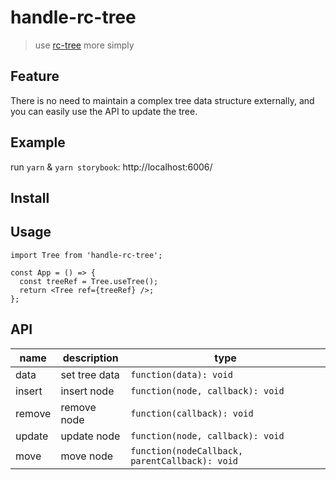 # handle-rc-tree

> use [rc-tree](https://github.com/react-component/tree) more simply

## Feature

There is no need to maintain a complex tree data structure externally, and you can easily use the API to update the tree.

## Example

run `yarn` & `yarn storybook`: http://localhost:6006/

## Install

## Usage

```tsx
import Tree from 'handle-rc-tree';

const App = () => {
  const treeRef = Tree.useTree();
  return <Tree ref={treeRef} />;
};
```

## API

| name   | description   | type                                           |
| ------ | ------------- | ---------------------------------------------- |
| data   | set tree data | `function(data): void`                         |
| insert | insert node   | `function(node, callback): void`               |
| remove | remove node   | `function(callback): void`                     |
| update | update node   | `function(node, callback): void`               |
| move   | move node     | `function(nodeCallback, parentCallback): void` |
